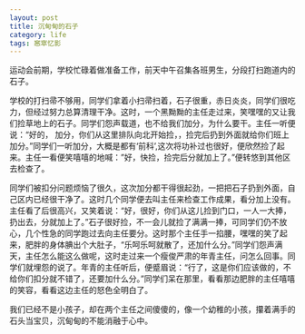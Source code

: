 ```yaml
---
layout: post
title: 沉甸甸的石子
category: life
tags: 窸窣忆影
---
```

运动会前期，学校忙碌着做准备工作，前天中午召集各班男生，分段打扫跑道内的石子。
<!--more-->

学校的打扫帚不够用，同学们拿着小扫帚扫着，石子很重，赤日炎炎，同学们很吃力，但经过努力总算清理干净。这时，一个黑黝黝的主任走过来，笑嘿嘿的又让我们捡草地上的石子。同学们怨声载道，也不给我们加分，为什么要干。主任一听便说：“好的， 加分，你们从这里排队向北开始捡，，捡完后扔到外面就给你们班上加分。”同学们一听加分，大概是都有‘前科’,这次将功补过也很好，便欣然捡了起来。主任一看便笑嘻嘻的地喊：”好，快捡，捡完后分就加上了。”便转悠到其他区去检查了。

同学们被扣分问题烦恼了很久，这次加分都干得很起劲，一把把石子扔到外面，自己区内已经很干净了。这时几个同学便去叫主任来检查工作成果，看分加上没有。主任看了后很高兴，又笑着说：“好，很好，你们从这儿捡到门口，一人一大捧，扔出去，分就加上了。”石子很好捡，不一会儿就捡了满满一捧，可同学们仍不放心，几个性急的同学跑过去向主任要分。这时那个主任手一掐腰，嘿嘿的笑了起来，肥胖的身体腆出个大肚子，“乐呵乐呵就散了，还加什么分。”同学们怨声满天，主任怎么能这么做呢，这时走过来一个瘦俊严肃的年青主任，问怎么回事。同学们就埋怨的说了。年青的主任听后，便蹙眉说：“行了，这是你们应该做的，不给你们扣分就不错了，还要加什么分。”同学们呆在那里，看看那边肥胖的主任嘻嘻的笑容，看看这边主任的怒色全明白了。

我们已经不是小孩子，却在两个主任之间傻傻的，像一个幼稚的小孩，攥着满手的石头当宝贝，沉甸甸的不能消融于心中。
